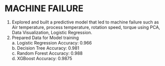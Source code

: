 # MACHINE FAILURE

1. Explored and built a predictive model that led to machine failure such
as Air temperature, process temperature, rotation speed, torque using
PCA, Data Visualization, Logistic Regression.
2. Prepared Data for Model training
   <br />
    a.  Logistic Regression Accuracy: 0.966
   <br />
    b.  Decision Tree Accuracy:       0.981
   <br />
    c.  Random Forest Accuracy:       0.988
   <br />
    d.  XGBoost Accuracy:             0.9875
